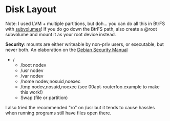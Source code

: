 # Disk Layout

Note: I used LVM + multiple partitions, but doh... you can do all this in BtrFS with [subvolumes](https://btrfs.wiki.kernel.org/index.php/Manpage/btrfs-subvolume)!
If you do go down the BtrFS path, also create a @root subvolume and mount it as your root device instead.

**Security**: mounts are either writeable by non-priv users, or executable, but never both.
An elaboration on the [Debian Security Manual](https://www.debian.org/doc/manuals/securing-debian-manual/ch04s10.en.html)

- /
  - /boot nodev
  - /usr nodev
  - /var nodev
  - /home nodev,nosuid,noexec
  - /tmp nodev,nosuid,noexec (see 00apt-routerfoo.example to make this work!)
  - Swap (file or partition)

I also tried the recommended "ro" on /usr but it tends to cause hassles when running programs still have files open there.

